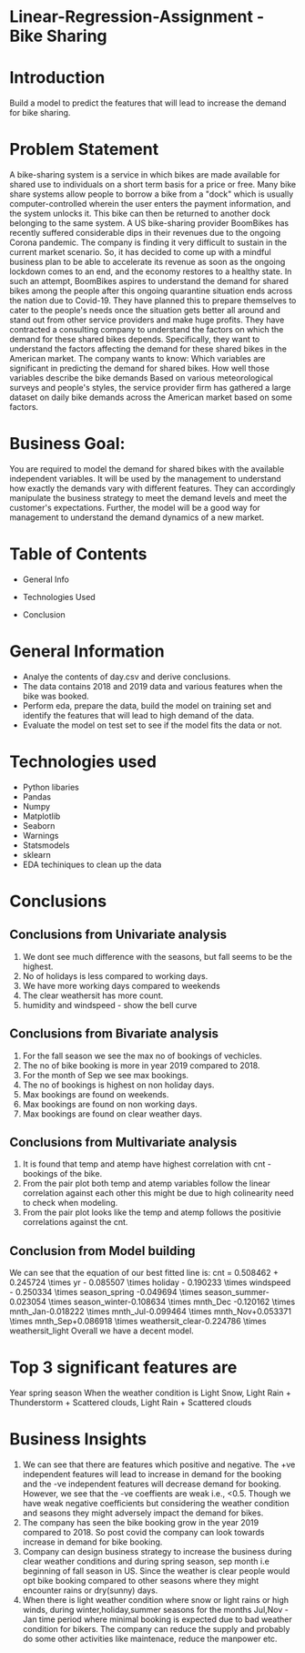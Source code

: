 # Linear-Regression-Assignment - Bike Sharing

# Introduction

Build a model to predict the features that will lead to increase the demand for bike sharing.

# Problem Statement

A bike-sharing system is a service in which bikes are made available for shared use to individuals on a short term basis for a price or free. Many bike share systems allow people to borrow a bike from a "dock" which is usually computer-controlled wherein the user enters the payment information, and the system unlocks it. This bike can then be returned to another dock belonging to the same system.
A US bike-sharing provider BoomBikes has recently suffered considerable dips in their revenues due to the ongoing Corona pandemic. The company is finding it very difficult to sustain in the current market scenario. So, it has decided to come up with a mindful business plan to be able to accelerate its revenue as soon as the ongoing lockdown comes to an end, and the economy restores to a healthy state.
In such an attempt, BoomBikes aspires to understand the demand for shared bikes among the people after this ongoing quarantine situation ends across the nation due to Covid-19. They have planned this to prepare themselves to cater to the people's needs once the situation gets better all around and stand out from other service providers and make huge profits.
They have contracted a consulting company to understand the factors on which the demand for these shared bikes depends. Specifically, they want to understand the factors affecting the demand for these shared bikes in the American market. The company wants to know:
Which variables are significant in predicting the demand for shared bikes. How well those variables describe the bike demands Based on various meteorological surveys and people's styles, the service provider firm has gathered a large dataset on daily bike demands across the American market based on some factors.

# Business Goal:

You are required to model the demand for shared bikes with the available independent variables. It will be used by the management to understand how exactly the demands vary with different features. They can accordingly manipulate the business strategy to meet the demand levels and meet the customer's expectations. Further, the model will be a good way for management to understand the demand dynamics of a new market.


# Table of Contents

* General Info

* Technologies Used

* Conclusion


# General Information

* Analye the contents of day.csv and derive conclusions.
* The data contains 2018 and 2019 data and various features when the bike was booked.
* Perform eda, prepare the data, build the model on training set and identify the features that will lead to high demand of the data. 
* Evaluate the model on test set to see if the model fits the data or not.

# Technologies used

* Python libaries
* Pandas
* Numpy
* Matplotlib
* Seaborn
* Warnings
* Statsmodels
* sklearn
* EDA techiniques to clean up the data

# Conclusions 

## Conclusions from Univariate analysis

1. We dont see much difference with the seasons, but fall seems to be the highest.
2. No of holidays is less compared to working days.
3. We have more working days compared to weekends
4. The clear weathersit has more count.
5. humidity and windspeed - show the bell curve

## Conclusions from Bivariate analysis

1. For the fall season we see the max no of bookings of vechicles.
2. The no of bike booking is more in year 2019 compared to 2018.
3. For the month of Sep we see max bookings.
4. The no of bookings is highest on non holiday days.
5. Max bookings are found on weekends.
6. Max bookings are found on non working days.
7. Max bookings are found on clear weather days.


## Conclusions from Multivariate analysis


1. It is found that temp and atemp have highest correlation with cnt - bookings of the bike.
2. From the pair plot both temp and atemp variables follow the linear correlation against each other this might be due to high colinearity need to check when modeling.
3. From the pair plot looks like the temp and atemp follows the positivie correlations against the cnt.

## Conclusion from Model building

We can see that the equation of our best fitted line is:
cnt = 0.508462 + 0.245724 \times yr - 0.085507 \times holiday - 0.190233 \times windspeed - 0.250334 \times season_spring -0.049694 \times season_summer-0.023054 \times season_winter-0.108634 \times mnth_Dec -0.120162 \times mnth_Jan-0.018222 \times mnth_Jul-0.099464 \times mnth_Nov+0.053371 \times mnth_Sep+0.086918 \times weathersit_clear-0.224786 \times weathersit_light
Overall we have a decent model.

# Top 3 significant features are
Year
spring season
When the weather condition is Light Snow, Light Rain + Thunderstorm + Scattered clouds, Light Rain + Scattered clouds

# Business Insights 

1. We can see that there are features which positive and negative. The +ve independent features will lead to increase in demand for the booking and the -ve independent features will decrease demand for booking. However, we see that the -ve coeffients are weak i.e., <0.5. Though we have weak negative coefficients but considering the weather condition and seasons they might adversely impact the demand for bikes.
2. The company has seen the bike booking grow in the year 2019 compared to 2018. So post covid the company can look towards increase in demand for bike booking.
3. Company can design business strategy to increase the business during clear weather conditions and during spring season, sep month i.e beginning of fall season in US. Since the weather is clear people would opt bike booking compared to other seasons where they might encounter rains or dry(sunny) days.
4. When there is light weather condition where snow or light rains or high winds, during winter,holiday,summer seasons for the months Jul,Nov - Jan time period where minimal booking is expected due to bad weather condition for bikers. The company can reduce the supply and probably do some other activities like maintenace, reduce the manpower etc.